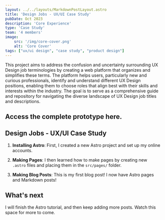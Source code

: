 ```yaml
---
layout: ../../layouts/MarkdownPostLayout.astro
title: 'Design Jobs - UX/UI Case Study'
pubDate: Oct 2023
description: 'Core Experience'
type: 'Case Study'
team: '4 members'
image:
    src: '/img/core-cover.png'
    alt: 'Core Cover'
tags: ["ux/ui design", "case study", "product design"]
---
```

This project aims to address the confusion and uncertainty surrounding UX Design job terminologies by creating a web platform that organizes and simplifies these terms. The platform helps users, particularly new and curious professionals, identify and understand different UX Design positions, enabling them to choose roles that align best with their skills and interests within the industry. The goal is to serve as a comprehensive guide and repository for navigating the diverse landscape of UX Design job titles and descriptions.

## Access the complete prototype here.

## Design Jobs - UX/UI Case Study

1. **Installing Astro**: First, I created a new Astro project and set up my online accounts.

2. **Making Pages**: I then learned how to make pages by creating new `.astro` files and placing them in the `src/pages/` folder.

3. **Making Blog Posts**: This is my first blog post! I now have Astro pages and Markdown posts!

## What's next

I will finish the Astro tutorial, and then keep adding more posts. Watch this space for more to come.